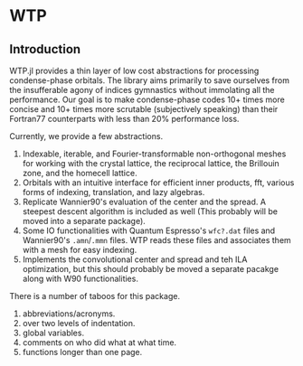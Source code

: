 # WTP

## Introduction

WTP.jl provides a thin layer of low cost abstractions for processing
condense-phase orbitals. The library aims primarily to save ourselves from the
insufferable agony of indices gymnastics without immolating all the performance.
Our goal is to make condense-phase codes 10+ times more concise and 10+ times
more scrutable (subjectively speaking) than their Fortran77 counterparts with
less than 20\% performance loss.

Currently, we provide a few abstractions.

1. Indexable, iterable, and Fourier-transformable non-orthogonal meshes for working with the crystal lattice, the reciprocal lattice, the Brillouin zone, and the homecell lattice.
2. Orbitals with an intuitive interface for efficient inner products, fft, various forms of indexing, translation, and lazy algebras.
3. Replicate Wannier90's evaluation of the center and the spread. A steepest descent algorithm is included as well (This probably will be moved into a separate package).
4. Some IO functionalities with Quantum Espresso's `wfc?.dat` files and Wannier90's `.amn`/`.mmn` files. WTP reads these files and associates them with a mesh for easy indexing.
5. Implements the convolutional center and spread and teh ILA optimization, but this should probably be moved a separate pacakge along with W90 functionalities.

There is a number of taboos for this package.

1. abbreviations/acronyms. 
2. over two levels of indentation.
3. global variables.
4. comments on who did what at what time.
5. functions longer than one page.
